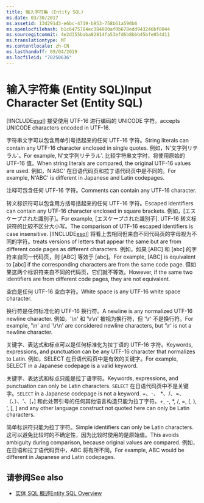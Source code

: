 ```yaml
---
title: 输入字符集 (Entity SQL)
ms.date: 03/30/2017
ms.assetid: 13d291d3-e6bc-4719-b953-758b61a590b6
ms.openlocfilehash: b1c6475704ec384800af0b678edd943246bf8044
ms.sourcegitcommit: 4e2d355baba82814fa53efd6b8bbb45bfe054d11
ms.translationtype: MT
ms.contentlocale: zh-CN
ms.lasthandoff: 09/04/2019
ms.locfileid: "70250636"
---
```

# <a name="input-character-set-entity-sql"></a><span data-ttu-id="9ac47-102">输入字符集 (Entity SQL)</span><span class="sxs-lookup"><span data-stu-id="9ac47-102">Input Character Set (Entity SQL)</span></span>
[!INCLUDE[esql](../../../../../../includes/esql-md.md)] <span data-ttu-id="9ac47-103">接受使用 UTF-16 进行编码的 UNICODE 字符。</span><span class="sxs-lookup"><span data-stu-id="9ac47-103">accepts UNICODE characters encoded in UTF-16.</span></span>  
  
 <span data-ttu-id="9ac47-104">字符串文字可以包含用单引号括起来的任何 UTF-16 字符。</span><span class="sxs-lookup"><span data-stu-id="9ac47-104">String literals can contain any UTF-16 character enclosed in single quotes.</span></span> <span data-ttu-id="9ac47-105">例如，N'文字列リテラル'。</span><span class="sxs-lookup"><span data-stu-id="9ac47-105">For example, N'文字列リテラル'.</span></span> <span data-ttu-id="9ac47-106">比较字符串文字时，将使用原始的 UTF-16 值。</span><span class="sxs-lookup"><span data-stu-id="9ac47-106">When string literals are compared, the original UTF-16 values are used.</span></span> <span data-ttu-id="9ac47-107">例如，N'ABC' 在日语代码页和拉丁语代码页中是不同的。</span><span class="sxs-lookup"><span data-stu-id="9ac47-107">For example, N'ABC' is different in Japanese and Latin codepages.</span></span>  
  
 <span data-ttu-id="9ac47-108">注释可包含任何 UTF-16 字符。</span><span class="sxs-lookup"><span data-stu-id="9ac47-108">Comments can contain any UTF-16 character.</span></span>  
  
 <span data-ttu-id="9ac47-109">转义标识符可以包含用方括号括起来的任何 UTF-16 字符。</span><span class="sxs-lookup"><span data-stu-id="9ac47-109">Escaped identifiers can contain any UTF-16 character enclosed in square brackets.</span></span> <span data-ttu-id="9ac47-110">例如，[エスケープされた識別子]。</span><span class="sxs-lookup"><span data-stu-id="9ac47-110">For example, [エスケープされた識別子].</span></span> <span data-ttu-id="9ac47-111">UTF-16 转义标识符的比较不区分大小写。</span><span class="sxs-lookup"><span data-stu-id="9ac47-111">The comparison of UTF-16 escaped identifiers is case insensitive.</span></span> [!INCLUDE[esql](../../../../../../includes/esql-md.md)] <span data-ttu-id="9ac47-112">将看上去相同但来自不同代码页的字母视为不同的字符。</span><span class="sxs-lookup"><span data-stu-id="9ac47-112">treats versions of letters that appear the same but are from different code pages as different characters.</span></span> <span data-ttu-id="9ac47-113">例如，如果 [ABC] 和 [abc] 的字符来自同一代码页，则 [ABC] 等效于 [abc]。</span><span class="sxs-lookup"><span data-stu-id="9ac47-113">For example, [ABC] is equivalent to [abc] if the corresponding characters are from the same code page.</span></span> <span data-ttu-id="9ac47-114">但如果这两个标识符来自不同的代码页，它们就不等效。</span><span class="sxs-lookup"><span data-stu-id="9ac47-114">However, if the same two identifiers are from different code pages, they are not equivalent.</span></span>  
  
 <span data-ttu-id="9ac47-115">空白是任何 UTF-16 空白字符。</span><span class="sxs-lookup"><span data-stu-id="9ac47-115">White space is any UTF-16 white space character.</span></span>  
  
 <span data-ttu-id="9ac47-116">换行符是任何标准化的 UTF-16 换行符。</span><span class="sxs-lookup"><span data-stu-id="9ac47-116">A newline is any normalized UTF-16 newline character.</span></span> <span data-ttu-id="9ac47-117">例如，'\n' 和 '\r\n' 被视为换行符，但 '\r' 不是换行符。</span><span class="sxs-lookup"><span data-stu-id="9ac47-117">For example, '\n' and '\r\n' are considered newline characters, but '\r' is not a newline character.</span></span>  
  
 <span data-ttu-id="9ac47-118">关键字、表达式和标点可以是任何标准化为拉丁语的 UTF-16 字符。</span><span class="sxs-lookup"><span data-stu-id="9ac47-118">Keywords, expressions, and punctuation can be any UTF-16 character that normalizes to Latin.</span></span> <span data-ttu-id="9ac47-119">例如，SELECT 在日语代码页中是有效的关键字。</span><span class="sxs-lookup"><span data-stu-id="9ac47-119">For example, SELECT in a Japanese codepage is a valid keyword.</span></span>  
  
 <span data-ttu-id="9ac47-120">关键字、表达式和标点只能是拉丁语字符。</span><span class="sxs-lookup"><span data-stu-id="9ac47-120">Keywords, expressions, and punctuation can only be Latin characters.</span></span> <span data-ttu-id="9ac47-121">`SELECT` 在日语代码页中不是关键字。</span><span class="sxs-lookup"><span data-stu-id="9ac47-121">`SELECT` in a Japanese codepage is not a keyword.</span></span> <span data-ttu-id="9ac47-122">+、-、 \*、/、=、（、）、'、[，] 和此处带引号的任何其他语言构造只能为拉丁字符。</span><span class="sxs-lookup"><span data-stu-id="9ac47-122">+, -, \*, /, =, (, ), ‘, [, ] and any other language construct not quoted here can only be Latin characters.</span></span>  
  
 <span data-ttu-id="9ac47-123">简单标识符只能为拉丁字符。</span><span class="sxs-lookup"><span data-stu-id="9ac47-123">Simple identifiers can only be Latin characters.</span></span> <span data-ttu-id="9ac47-124">这可以避免比较时的不确定性，因为比较时使用的是原始值。</span><span class="sxs-lookup"><span data-stu-id="9ac47-124">This avoids ambiguity during comparison, because original values are compared.</span></span> <span data-ttu-id="9ac47-125">例如，在日语和拉丁语代码页中，ABC 将有所不同。</span><span class="sxs-lookup"><span data-stu-id="9ac47-125">For example, ABC would be different in Japanese and Latin codepages.</span></span>  
  
## <a name="see-also"></a><span data-ttu-id="9ac47-126">请参阅</span><span class="sxs-lookup"><span data-stu-id="9ac47-126">See also</span></span>

- [<span data-ttu-id="9ac47-127">实体 SQL 概述</span><span class="sxs-lookup"><span data-stu-id="9ac47-127">Entity SQL Overview</span></span>](entity-sql-overview.md)
